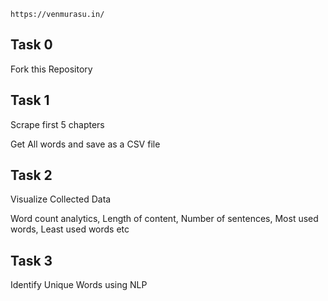 ```
https://venmurasu.in/ 
```

## Task 0

Fork this Repository

## Task 1

Scrape first 5 chapters

Get All words and save as a CSV file

## Task 2

Visualize Collected Data

Word count analytics,
Length of content,
Number of sentences,
Most used words,
Least used words etc

## Task 3

Identify Unique Words using NLP



